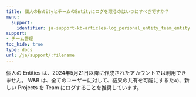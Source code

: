 ```yaml
---
title: 個人のEntityとチームのEntityにログを取るのはいつにすべきですか？
menu:
  support:
    identifier: ja-support-kb-articles-log_personal_entity_team_entity
support:
- チーム管理
toc_hide: true
type: docs
url: /ja/support/:filename
---
```


個人の Entities は、2024年5月21日以降に作成されたアカウントでは利用できません。 W&B は、全てのユーザーに対して、結果の共有を可能にするため、新しい Projects を Team にログすることを推奨しています。